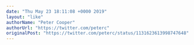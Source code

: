 ```yaml
---
date: "Thu May 23 18:11:08 +0000 2019"
layout: "like"
authorName: "Peter Cooper"
authorUrl: "https://twitter.com/peterc"
originalPost: "https://twitter.com/peterc/status/1131623613998747648"
---
```

